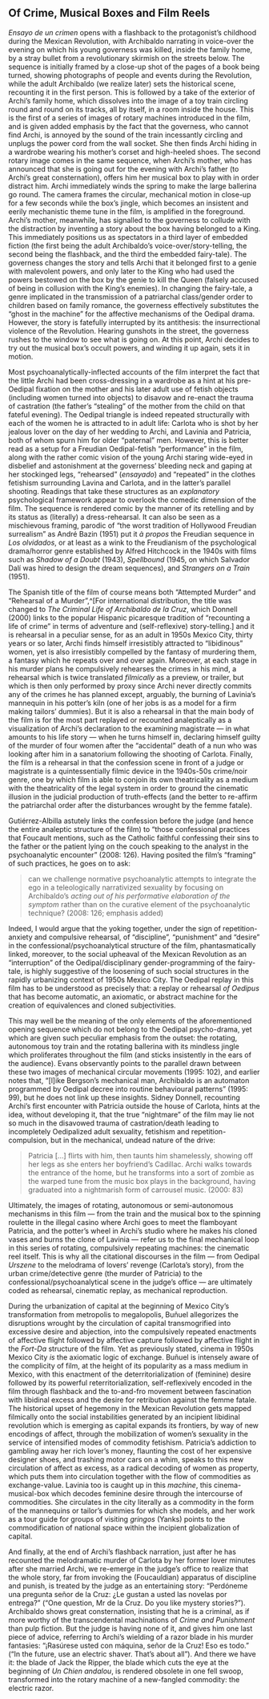 ﻿## Of Crime, Musical Boxes and Film Reels 

*Ensayo de un crimen* opens with a flashback to the protagonist’s childhood during the Mexican Revolution, with Archibaldo narrating in voice-over the evening on which his young governess was killed, inside the family home, by a stray bullet from a revolutionary skirmish on the streets below. The sequence is initially framed by a close-up shot of the pages of a book being turned, showing photographs of people and events during the Revolution, while the adult Archibaldo (we realize later) sets the historical scene, recounting it in the first person. This is followed by a take of the exterior of Archi’s family home, which dissolves into the image of a toy train circling round and round on its tracks, all by itself, in a room inside the house. This is the first of a series of images of rotary machines introduced in the film, and is given added emphasis by the fact that the governess, who cannot find Archi, is annoyed by the sound of the train incessantly circling and unplugs the power cord from the wall socket. She then finds Archi hiding in a wardrobe wearing his mother’s corset and high-heeled shoes. The second rotary image comes in the same sequence, when Archi’s mother, who has announced that she is going out for the evening with Archi’s father (to Archi’s great consternation), offers him her musical box to play with in order distract him. Archi immediately winds the spring to make the large ballerina go round. The camera frames the circular, mechanical motion in close-up for a few seconds while the box’s jingle, which becomes an insistent and eerily mechanistic theme tune in the film, is amplified in the foreground. Archi’s mother, meanwhile, has signalled to the governess to collude with the distraction by inventing a story about the box having belonged to a King. This immediately positions us as spectators in a third layer of embedded fiction (the first being the adult Archibaldo’s voice-over/story-telling, the second being the flashback, and the third the embedded fairy-tale). The governess changes the story and tells Archi that it belonged first to a genie with malevolent powers, and only later to the King who had used the powers bestowed on the box by the genie to kill the Queen (falsely accused of being in collusion with the King’s enemies). In changing the fairy-tale, a genre implicated in the transmission of a patriarchal class/gender order to children based on family romance, the governess effectively substitutes the “ghost in the machine” for the affective mechanisms of the Oedipal drama. However, the story is fatefully interrupted by its antithesis: the insurrectional violence of the Revolution. Hearing gunshots in the street, the governess rushes to the window to see what is going on. At this point, Archi decides to try out the musical box’s occult powers, and winding it up again, sets it in motion.

Most psychoanalytically-inflected accounts of the film interpret the fact that the little Archi had been cross-dressing in a wardrobe as a hint at his pre-Oedipal fixation on the mother and his later adult use of fetish objects (including women turned into objects) to disavow and re-enact the trauma of castration (the father’s “stealing” of the mother from the child on that fateful evening). The Oedipal triangle is indeed repeated structurally with each of the women he is attracted to in adult life: Carlota who is shot by her jealous lover on the day of her wedding to Archi, and Lavinia and Patricia, both of whom spurn him for older “paternal” men. However, this is better read as a setup for a Freudian Oedipal-fetish “performance” in the film, along with the rather comic vision of the young Archi staring wide-eyed in disbelief and astonishment at the governess’ bleeding neck and gaping at her stockinged legs, “rehearsed” (*ensayado*) and “repeated” in the clothes fetishism surrounding Lavina and Carlota, and in the latter’s parallel shooting. Readings that take these structures as an *explanatory* psychological framework appear to overlook the comedic dimension of the film. The sequence is rendered comic by the manner of its retelling and by its status as (literally) a dress-rehearsal. It can also be seen as a mischievous framing, parodic of “the worst tradition of Hollywood Freudian surrealism” as André Bazin (1951) put it *à propos* the Freudian sequence in *Los olvidados*, or at least as a wink to the Freudianism of the psychological drama/horror genre established by Alfred Hitchcock in the 1940s with films such as *Shadow of a Doubt* (1943), *Spellbound* (1945, on which Salvador Dalí was hired to design the dream sequences), and *Strangers on a Train* (1951).

The Spanish title of the film of course means both “Attempted Murder” and “Rehearsal of a Murder”,^[For international distribution, the title was changed to *The Criminal Life of Archibaldo de la Cruz*, which Donnell (2000) links to the popular Hispanic picaresque tradition of “recounting a life of crime” in terms of adventure and (self-reflexive) story-telling.] and it is rehearsal in a peculiar sense, for as an adult in 1950s Mexico City, thirty years or so later, Archi finds himself irresistibly attracted to “libidinous” women, yet is also irresistibly compelled by the fantasy of murdering them, a fantasy which he repeats over and over again. Moreover, at each stage in his murder plans he compulsively rehearses the crimes in his mind, a rehearsal which is twice translated *filmically* as a preview, or trailer, but which is then only performed by proxy since Archi never directly commits any of the crimes he has planned except, arguably, the burning of Lavinia’s mannequin in his potter’s kiln (one of her jobs is as a model for a firm making tailors’ dummies). But it is also a rehearsal in that the main body of the film is for the most part replayed or recounted analeptically as a visualization of Archi’s declaration to the examining magistrate — in what amounts to his life story — when he turns himself in, declaring himself guilty of the murder of four women after the “accidental” death of a nun who was looking after him in a sanatorium following the shooting of Carlota. Finally, the film is a rehearsal in that the confession scene in front of a judge or magistrate is a quintessentially filmic device in the 1940s-50s crime/noir genre, one by which film is able to conjoin its own theatricality as a medium with the theatricality of the legal system in order to ground the cinematic illusion in the judicial production of truth-effects (and the better to re-affirm the patriarchal order after the disturbances wrought by the femme fatale).

Gutiérrez-Albilla astutely links the confession before the judge (and hence the entire analeptic structure of the film) to “those confessional practices that Foucault mentions, such as the Catholic faithful confessing their sins to the father or the patient lying on the couch speaking to the analyst in the psychoanalytic encounter” (2008: 126). Having posited the film’s “framing” of such practices, he goes on to ask:

> can we challenge normative psychoanalytic attempts to integrate the ego in a teleologically narrativized sexuality by focusing on Archibaldo’s *acting out of his performative elaboration of the symptom* rather than on the curative element of the psychoanalytic technique? (2008: 126; emphasis added)

Indeed, I would argue that the yoking together, under the sign of repetition-anxiety and compulsive rehearsal, of “discipline”, “punishment” and “desire” in the confessional/psychoanalytical structure of the film, phantasmatically linked, moreover, to the social upheaval of the Mexican Revolution as an “interruption” of the Oedipal/disciplinary gender-programming of the fairy-tale, is highly suggestive of the loosening of such social structures in the rapidly urbanizing context of 1950s Mexico City. The Oedipal replay in this film has to be understood as precisely that: a replay or rehearsal *of Oedipus* that has become automatic, an axiomatic, or abstract machine for the creation of equivalences and cloned subjectivities.

This may well be the meaning of the only elements of the aforementioned opening sequence which do not belong to the Oedipal psycho-drama, yet which are given such peculiar emphasis from the outset: the rotating, autonomous toy train and the rotating ballerina with its mindless jingle which proliferates throughout the film (and sticks insistently in the ears of the audience). Evans observantly points to the parallel drawn between these two images of mechanical circular movements (1995: 102), and earlier notes that, “\[l\]ike Bergson’s mechanical man, Archibaldo is an automaton programmed by Oedipal decree into routine behavioural patterns” (1995: 99), but he does not link up these insights. Sidney Donnell, recounting Archi’s first encounter with Patricia outside the house of Carlota, hints at the idea, without developing it, that the true “nightmare” of the film may lie not so much in the disavowed trauma of castration/death leading to incompletely Oedipalized adult sexuality, fetishism and repetition-compulsion, but in the mechanical, undead nature of the drive:

> Patricia \[…\] flirts with him, then taunts him shamelessly, showing off her legs as she enters her boyfriend’s Cadillac. Archi walks towards the entrance of the home, but he transforms into a sort of zombie as the warped tune from the music box plays in the background, having graduated into a nightmarish form of carrousel music. (2000: 83)

Ultimately, the images of rotating, autonomous or semi-autonomous mechanisms in this film — from the train and the musical box to the spinning roulette in the illegal casino where Archi goes to meet the flamboyant Patricia, and the potter’s wheel in Archi’s studio where he makes his cloned vases and burns the clone of Lavinia — refer us to the final mechanical loop in this series of rotating, compulsively repeating machines: the cinematic reel itself. This is why all the citational discourses in the film — from Oedipal *Urszene* to the melodrama of lovers’ revenge (Carlota’s story), from the urban crime/detective genre (the murder of Patricia) to the confessional/psychoanalytical scene in the judge’s office — are ultimately coded as rehearsal, cinematic replay, as mechanical reproduction.

During the urbanization of capital at the beginning of Mexico City’s transformation from metropolis to megalopolis, Buñuel allegorizes the disruptions wrought by the circulation of capital transmogrified into excessive desire and abjection, into the compulsively repeated enactments of affective flight followed by affective capture followed by affective flight in the *Fort-Da* structure of the film. Yet as previously stated, cinema in 1950s Mexico City *is* the axiomatic logic of exchange. Buñuel is intensely aware of the complicity of film, at the height of its popularity as a mass medium in Mexico, with this enactment of the deterritorialization of (feminine) desire followed by its powerful reterritorialization, self-reflexively encoded in the film through flashback and the to-and-fro movement between fascination with libidinal excess and the desire for retribution against the femme fatale. The historical upset of hegemony in the Mexican Revolution gets mapped filmically onto the social instabilities generated by an incipient libidinal revolution which is emerging as capital expands its frontiers, by way of new encodings of affect, through the mobilization of women’s sexuality in the service of intensified modes of commodity fetishism. Patricia’s addiction to gambling away her rich lover’s money, flaunting the cost of her expensive designer shoes, and trashing motor cars on a whim, speaks to this new circulation of affect as excess, as a radical decoding of women as property, which puts them into circulation together with the flow of commodities as exchange-value. Lavinia too is caught up in this *machine*, this cinema-musical-box which decodes feminine desire through the intercourse of commodities. She circulates in the city literally as a commodity in the form of the mannequins or tailor’s dummies for which she models, and her work as a tour guide for groups of visiting *gringos* (Yanks) points to the commodification of national space within the incipient globalization of capital.

And finally, at the end of Archi’s flashback narration, just after he has recounted the melodramatic murder of Carlota by her former lover minutes after she married Archi, we re-emerge in the judge’s office to realize that the whole story, far from invoking the (Foucauldian) apparatus of discipline and punish, is treated by the judge as an entertaining story: “Perdóneme una pregunta señor de la Cruz: ¿Le gustan a usted las novelas por entrega?” (“One question, Mr de la Cruz. Do you like mystery stories?”). Archibaldo shows great consternation, insisting that he is a criminal, as if more worthy of the transcendental machinations of *Crime and Punishment* than pulp fiction. But the judge is having none of it, and gives him one last piece of advice, referring to Archi’s wielding of a razor blade in his murder fantasies: “¡Rasúrese usted con máquina, señor de la Cruz! Eso es todo.” (“In the future, use an electric shaver. That’s about all”). And there we have it: the blade of Jack the Ripper, the blade which cuts the eye at the beginning of *Un Chien andalou*, is rendered obsolete in one fell swoop, transformed into the rotary machine of a new-fangled commodity: the electric razor.

